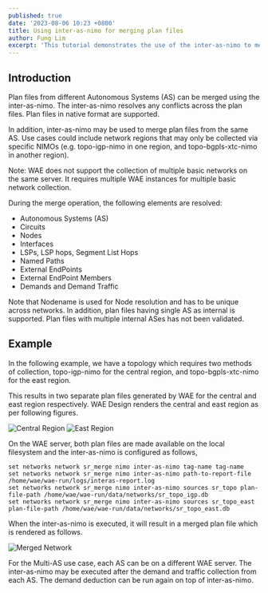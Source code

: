 ```yaml
---
published: true
date: '2023-08-06 10:23 +0800'
title: Using inter-as-nimo for merging plan files
author: Fung Lim
excerpt: 'This tutorial demonstrates the use of the inter-as-nimo to merge plan files '
---
```

## Introduction

Plan files from different Autonomous Systems (AS) can be merged using the inter-as-nimo. The inter-as-nimo resolves any conflicts across the plan files. Plan files in native format are supported.

In addition, inter-as-nimo may be used to merge plan files from the same AS. Use cases could include network regions that may only be collected via specific NIMOs (e.g. topo-igp-nimo in one region, and topo-bgpls-xtc-nimo in another region). 

Note: WAE does not support the collection of multiple basic networks on the same server. It requires multiple WAE instances for multiple basic network collection.

During the merge operation, the following elements are resolved:

- Autonomous Systems (AS)
- Circuits
- Nodes
- Interfaces
- LSPs, LSP hops, Segment List Hops
- Named Paths
- External EndPoints
- External EndPoint Members
- Demands and Demand Traffic

Note that Nodename is used for Node resolution and has to be unique across networks. In addition, plan files having single AS as internal is supported. Plan files with multiple internal ASes has not been validated.

## Example

In the following example, we have a topology which requires two methods of collection, topo-igp-nimo for the central region, and topo-bgpls-xtc-nimo for the east region.

This results in two separate plan files generated by WAE for the central and east region respectively. WAE Design renders the central and east region as per following figures.

![Central Region]({{site.baseurl}}/images/using-inter-as-nimo-01.png)
![East Region]({{site.baseurl}}/images/using-inter-as-nimo-02.png)

On the WAE server, both plan files are made available on the local filesystem and the inter-as-nimo is configured as follows,

```
set networks network sr_merge nimo inter-as-nimo tag-name tag-name
set networks network sr_merge nimo inter-as-nimo path-to-report-file /home/wae/wae-run/logs/interas-report.log
set networks network sr_merge nimo inter-as-nimo sources sr_topo plan-file-path /home/wae/wae-run/data/networks/sr_topo_igp.db
set networks network sr_merge nimo inter-as-nimo sources sr_topo_east plan-file-path /home/wae/wae-run/data/networks/sr_topo_east.db
```

When the inter-as-nimo is executed, it will result in a merged plan file which is rendered as follows.

![Merged Network]({{site.baseurl}}/images/using-inter-as-nimo-03.png)

For the Multi-AS use case, each AS can be on a different WAE server. The inter-as-nimo may be executed after the demand and traffic collection from each AS. The demand deduction can be run again on top of inter-as-nimo.
